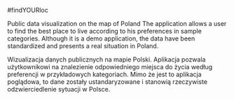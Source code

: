 #findYOURloc

Public data visualization on the map of Poland
The application allows a user to find the best place to live according to his preferences in sample categories.
Although it is a demo application, the data have been standardized and presents a real situation in Poland.

Wizualizacja danych publicznych na mapie Polski.
Aplikacja pozwala użytkownikowi na znalezienie odpowiedniego miejsca do życia według preferencji w przykładowych kategoriach.
Mimo że jest to aplikacja poglądowa, to dane zostały ustandaryzowane i stanowią rzeczywiste odzwierciedlenie sytuacji w Polsce.

